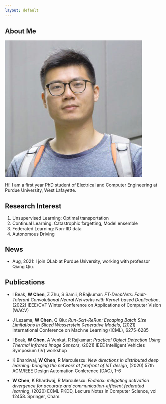 ```yaml
---
layout: default
---
```


## About Me

<img class="profile-picture" src="weichen.jpeg">

Hi! I am a first year PhD student of Electrical and Computer Engineering at Purdue University, West Lafayette.

<!-- This is a jekyll based resume template. You can find the full source code on [GitHub](https://github.com/bk2dcradle/researcher) -->

## Research Interest

1. Unsupervised Learning: Optimal transportation
2. Continual Learning: Catastrophic forgetting, Model ensemble
3. Federated Learning: Non-IID data
4. Autonomous Driving

## News

* Aug, 2021: I join QLab at Purdue University, working with professor Qiang Qiu.

## Publications

* I Beak, **W Chen**, Z Zhu, S Samii, R Rajkumar: *FT-DeepNets: Fault-Tolerant Convolutional Neural Networks with Kernel-based Duplication*, (2022) IEEE/CVF Winter Conference on Applications of Computer Vision (WACV)

* J Lezama, **W Chen**, Q Qiu: *Run-Sort-ReRun: Escaping Batch Size Limitations in Sliced Wasserstein Generative Models*, (2021) International Conference on Machine Learning (ICML), 6275-6285

* I Beak, **W Chen**, A Venkat, R Rajkumar: *Practical Object Detection Using Thermal Infrared Image Sensors*, (2021) IEEE Intelligent Vehicles Symposium (IV) workshop

* K Bhardwaj, **W Chen**, R Marculescu: *New directions in distributed deep learning: bringing the network at forefront of IoT design*, (2020) 57th ACM/IEEE Design Automation Conference (DAC), 1-6

* **W Chen**, K Bhardwaj, R Marculescu: *Fedmax: mitigating activation divergence for accurate and communication-efficient federated learning*, (2020) ECML PKDD, Lecture Notes in Computer Science, vol 12458. Springer, Cham.


<!-- ## Typography

This is a [link](http://google.com). Something *italics* and something **bold**.

Here is a table

Year | Award | Category
-----|-------|--------
2014 | Emmy  | Won Outstanding Lead Actor in a miniseries or a movie
2015 | BAFTA | Nominated for Best Leading Actor for Sherlock
2014 | Satellite | Won Best Actor miniseries or television film

Here is a horizontal rule

---

Here is a blockquote

> To a great mind, nothing is little

## References

* Foo Bar: Head of Department, Placeholder Names, Lorem
* John Doe: Associate Professor, Department of Computer Science, Ipsum -->
